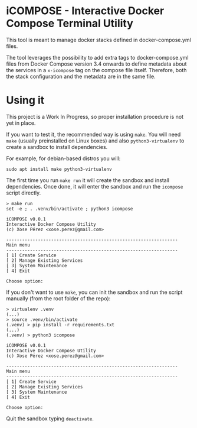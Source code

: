 # iCOMPOSE - Interactive Docker Compose Terminal Utility

This tool is meant to manage docker stacks defined in docker-compose.yml files. 

The tool leverages the possibility to add extra tags to docker-compose.yml files from Docker Compose version 3.4 onwards to define metadata about the services in a `x-icompose` tag on the compose file itself. Therefore, both the stack configuration and the metadata are in the same file.

# Using it

This project is a Work In Progress, so proper installation procedure is not yet in place. 

If you want to test it, the recommended way is using `make`. You will need `make` (usually preinstalled on Linux boxes) and also `python3-virtualenv` to create a sandbox to install dependencies. 


For example, for debian-based distros you will:

```
sudo apt install make python3-virtualenv
```

The first time you run `make run` it will create the sandbox and install dependencies. Once done, it will enter the sandbox and run the `icompose` script directly.

```
> make run
set -e ; . .venv/bin/activate ; python3 icompose

iCOMPOSE v0.0.1
Interactive Docker Compose Utility
(c) Xose Pérez <xose.perez@gmail.com>

-----------------------------------------------------------------
Main menu
-----------------------------------------------------------------
[ 1] Create Service 
[ 2] Manage Existing Services 
[ 3] System Maintenance 
[ 4] Exit 

Choose option: 

```

If you don't want to use `make`, you can init the sandbox and run the script manually (from the root folder of the repo):


```
> virtualenv .venv
(...)
> source .venv/bin/activate
(.venv) > pip install -r requirements.txt
(...)
(.venv) > python3 icompose

iCOMPOSE v0.0.1
Interactive Docker Compose Utility
(c) Xose Pérez <xose.perez@gmail.com>

-----------------------------------------------------------------
Main menu
-----------------------------------------------------------------
[ 1] Create Service 
[ 2] Manage Existing Services 
[ 3] System Maintenance 
[ 4] Exit 

Choose option: 

```

Quit the sandbox typing `deactivate`.
